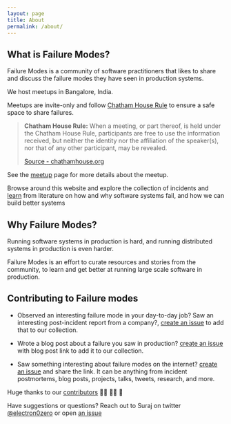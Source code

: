 ```yaml
---
layout: page
title: About
permalink: /about/
---
```


## What is Failure Modes?

Failure Modes is a community of software practitioners that likes to share and discuss the failure modes they have seen in production systems.

We host meetups in Bangalore, India.

Meetups are invite-only and follow [Chatham House Rule](https://en.wikipedia.org/wiki/Chatham_House_Rule) to ensure a safe space to share failures. 

> **Chatham House Rule:** When a meeting, or part thereof, is held under the Chatham House Rule,
> participants are free to use the information received, but neither the identity nor the affiliation of
> the speaker(s), nor that of any other participant, may be revealed.
>
> [Source - chathamhouse.org](https://www.chathamhouse.org/about/chatham-house-rule)

See the [meetup](/meetup/) page for more details about the meetup.

Browse around this website and explore the collection of incidents and [learn](/learn/) from literature 
on how and why software systems fail, and how we can build better systems

## Why Failure Modes?

Running software systems in production is hard, and running distributed systems in production is even harder.

Failure Modes is an effort to curate resources and stories from the community,
to learn and get better at running large scale software in production.

## Contributing to Failure modes

- Observed an interesting failure mode in your day-to-day job? Saw an interesting post-incident report from a company?, [create an issue](https://github.com/electron0zero/failure-modes/issues/new) to add that to our collection.

- Wrote a blog post about a failure you saw in production? [create an issue](https://github.com/electron0zero/failure-modes/issues/new) with blog post link to add it to our collection.

- Saw something interesting about failure modes on the internet? [create an issue](https://github.com/electron0zero/failure-modes/issues/new) and share the link. It can be anything from incident postmortems, blog posts, projects, talks, tweets, research, and more.

Huge thanks to our [contributors](https://github.com/electron0zero/failure-modes/graphs/contributors) :bowing_man: :bowing_woman: :tada:

Have suggestions or questions? Reach out to Suraj on twitter [@electron0zero](https://twitter.com/electron0zero) or open [an issue](https://github.com/electron0zero/failure-modes/issues)

